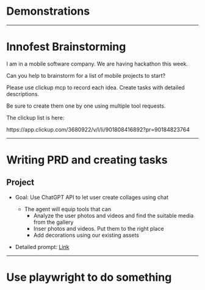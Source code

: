 # Demonstrations

---

# Innofest Brainstorming

<div class="bg-gray-800 border-l-4 border-blue-500 p-4 my-4">

<span class='text-gray-300'>
<p>I am in a mobile software company. We are having hackathon this week.</p>
<p>Can you help to brainstorm for a list of mobile projects to start?</p>
<p>Please use clickup mcp to record each idea. Create tasks with detailed descriptions.</p>
<p>Be sure to create them one by one using multiple tool requests.</p>
<p>The clickup list is here:</p>
<p>https://app.clickup.com/3680922/v/l/li/901808416892?pr=90184823764</p>
</span>

</div>

<!--
I am in a mobile software company. We are having hackathon this week.
Can you help to brainstorm for a list of mobile projects to start?
Please use clickup mcp to record each idea. Create tasks with detailed descriptions.
Be sure to create them one by one using multiple tool requests.
The clickup list is here:
https://app.clickup.com/3680922/v/l/li/901808416892?pr=90184823764
-->

---

# Writing PRD and creating tasks

## Project
- Goal: Use ChatGPT API to let user create collages using chat
  - The agent will equip tools that can
    - Analyze the user photos and videos and find the suitable media from the gallery
    - Inser photos and videos. Put them to the right place
    - Add decorations using our existing assets

- Detailed prompt: [Link](https://www.notion.so/piccollage/Detailed-prompt-for-LLM-collage-20a60e6b8fd7807b99d3ce5b891743af)

---

# Use playwright to do something
